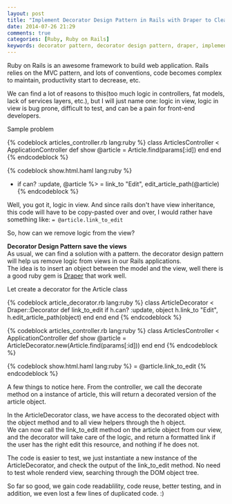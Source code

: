 ```yaml
---
layout: post
title: "Implement Decorator Design Pattern in Rails with Draper to Cleanup Views"
date: 2014-07-26 21:29
comments: true
categories: [Ruby, Ruby on Rails]
keywords: decorator pattern, decorator design pattern, draper, implement decorator design pattern in rails with draper to cleanup views
---
```


<p>
  Ruby on Rails is an awesome framework to build web application. Rails relies on the MVC pattern, and lots of conventions, code becomes complex to maintain, productivity start to decrease, etc.
</p>

<p>
  We can find a lot of reasons to this(too much logic in controllers, fat models, lack of services layers, etc.), but I will just name one: logic in view, logic in view is bug prone, difficult to test, and can be a pain for front-end developers.
</p>

<p>
  Sample problem
</p>

{% codeblock articles_controller.rb lang:ruby %}
class ArticlesController < ApplicationController
  def show
    @article = Article.find(params[:id])
  end
end
{% endcodeblock %}

{% codeblock show.html.haml lang:ruby %}
- if can? :update, @article %>
  = link_to "Edit", edit_article_path(@article)
{% endcodeblock %}

<p>
  Well, you got it, logic in view. And since rails don't have view inheritance, this code will have to be copy-pasted over and over, I would rather have something like: <code>= @article.link_to_edit</code>
</p>

<p>
  So, how can we remove logic from the view?
</p>

<p>
  <strong>Decorator Design Pattern save the views</strong><br/>
  As usual, we can find a solution with a pattern. the decorator design pattern will help us remove logic from views in our Rails applications.<br/>
  The idea is to insert an object between the model and the view, well there is a good ruby gem is <a href="https://github.com/drapergem/draper" target="_blank">Draper</a> that work well.
</p>

<p>
  Let create a decorator for the Article class
</p>

{% codeblock article_decorator.rb lang:ruby %}
class ArticleDecorator < Draper::Decorator
  def link_to_edit
    if h.can? :update, object
      h.link_to "Edit", h.edit_article_path(object)
    end
  end
end
{% endcodeblock %}

{% codeblock articles_controller.rb lang:ruby %}
class ArticlesController < ApplicationController
  def show
    @article = ArticleDecorator.new(Article.find(params[:id]))
  end
end
{% endcodeblock %}

{% codeblock show.html.haml lang:ruby %}
= @article.link_to_edit
{% endcodeblock %}

<p>
  A few things to notice here. From the controller, we call the decorate method on a instance of article, this will return a decorated version of the article object.
</p>

<p>
  In the ArticleDecorator class, we have access to the decorated object with the object method and to all view helpers through the h object.<br/>
  We can now call the link_to_edit method on the article object from our view, and the decorator will take care of the logic, and return a formatted link if the user has the right edit this resource, and nothing if he does not.
</p>

<p>
  The code is easier to test, we just instantiate a new instance of the ArticleDecorator, and check the output of the link_to_edit method. No need to test whole renderd view, searching through the DOM object tree.
</p>

<p>
  So far so good, we gain code readablility, code reuse, better testing, and in addition, we even lost a few lines of duplicated code. :)
</p>